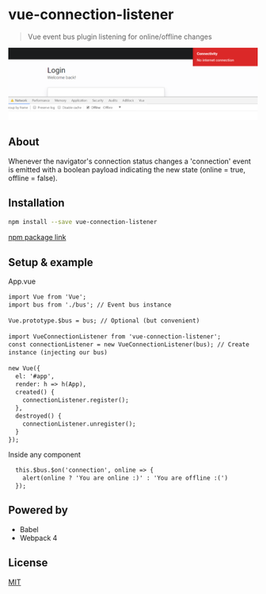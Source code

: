 # vue-connection-listener

> Vue event bus plugin listening for online/offline changes

![screenshot](./assets/example.png)

## About

Whenever the navigator's connection status changes a 'connection' event is emitted with a boolean payload indicating the new state (online = true, offline = false).

## Installation

```bash
npm install --save vue-connection-listener
```

[npm package link](https://www.npmjs.com/package/vue-connection-listener)

## Setup & example

App.vue

```
import Vue from 'Vue';
import bus from './bus'; // Event bus instance

Vue.prototype.$bus = bus; // Optional (but convenient)

import VueConnectionListener from 'vue-connection-listener';
const connectionListener = new VueConnectionListener(bus); // Create instance (injecting our bus)

new Vue({
  el: '#app',
  render: h => h(App),
  created() {
    connectionListener.register();
  },
  destroyed() {
    connectionListener.unregister();
  }
});
```

Inside any component

```
  this.$bus.$on('connection', online => {
    alert(online ? 'You are online :)' : 'You are offline :(')
  });
```

## Powered by

* Babel
* Webpack 4

## License

[MIT](http://opensource.org/licenses/MIT)
